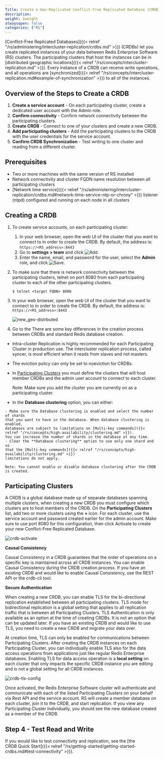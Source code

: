 ```yaml
---
Title: Create a Geo-Replicated Conflict-free Replicated Database (CRDB)
description: 
weight: $weight
alwaysopen: false
categories: ["RS"]
---
```

[Conflict-Free Replicated Databases]({{< relref "/rs/administering/intercluster-replication/crdbs.md" >}}) (CRDBs) let you create replicated instances of your data between Redis Enterprise Software (RS) clusters.
The participating clusters that host the instances can be in [distributed geographic locations]({{< relref "/rs/concepts/intercluster-replication.md" >}}).
Every instance of a CRDB can receive write operations, and all operations are [synchronized]({{< relref "/rs/concepts/intercluster-replication.md#example-of-synchronization" >}}) to all of the instances.

## Overview of the Steps to Create a CRDB

1. **Create a service account** - On each participating cluster, create a dedicated user account with the Admin role.
1. **Confirm connectivity** - Confirm network connectivity between the participating clusters.
1. **Create CRDB** - Connect to one of your clusters and create a new CRDB.
1. **Add participating clusters** - Add the participating clusters to the CRDB with the user credentials for the service account.
1. **Confirm CRDB Synchronization** - Test writing to one cluster and reading from a different cluster.

## Prerequisites

- Two or more machines with the same version of RS installed
- Network connectivity and cluster FQDN name resolution between all participating clusters
- [Network time service]({{< relref "/rs/administering/intercluster-replication/crdbs.md#network-time-service-ntp-or-chrony" >}}) listener (ntpd) configured and running on each node in all clusters

## Creating a CRDB

1. To create service accounts, on each participating cluster:

    1. In your web browser, open the web UI of the cluster that you want to connect to in order to create the CRDB.
        By default, the address is: `https://<RS_address>:8443`
    1. Go to **settings > team** and click ![Add](/images/rs/icon_add.png#no-click "Add").
    1. Enter the name, email, and password for the user, select the **Admin** role, and click ![Save](/images/rs/icon_save.png#no-click "Save").

1. To make sure that there is network connectivity between the participating clusters,
    telnet on port 8080 from each participating cluster to each of the other participating clusters.

    ```src
    $ telnet <target FQDN> 8080
    ```

1. In your web browser, open the web UI of the cluster that you want to connect to in order to create the CRDB.
    By default, the address is: `https://<RS_address>:8443`

    ![new_geo-distrbuted](/images/rs/new_geo-distrbuted.png?width=600&height=608)

1. Go to the 
There are some key differences in the creation process between CRDBs and
standard Redis database creation.

- Intra-cluster Replication is highly recommended for each Participating Cluster in production use. The intercluster replication process, called syncer, is most efficient when it reads from slaves and not masters.
- The eviction policy can only be set to noeviction for CRDBs.
- In [Participating Clusters](#participating-clusters) you must define
    the clusters that will host member CRDBs and the admin user account
    to connect to each cluster.

    Note: Make sure you add the cluster you are currently on as a
    participating cluster.

- In the **Database clustering** option, you can either:
<!-- Also in crdbs.md -->
    - Make sure the Database clustering is enabled and select the number of shards 
    that you want to have in the database. When database clustering is enabled, 
    databases are subject to limitations on [Multi-key commands]({{< relref "/rs/concepts/high-availability/clustering.md" >}}). 
    You can increase the number of shards in the database at any time. 
    - Clear the **Database clustering** option to use only one shard and so 
    that the [Multi-key commands]({{< relref "/rs/concepts/high-availability/clustering.md" >}})
    limitations do not apply.
    
    Note: You cannot enable or disable database clustering after the CRDB is created.

## Participating Clusters

A CRDB is a global database made up of separate databases spanning
multiple clusters, when creating a new CRDB you must configure which
clusters are to host members of the CRDB. On the **Participating
Clusters** list, add two or more clusters using the **+** icon. For each
cluster, use the service account and password created earlier for the
admin account. Make sure to use port 8080 for this configuration, then
click Activate to create your new Conflict-Free Replicated Database.

![crdb-activate](/images/rs/crdb-activate.png)

**Causal Consistency**

Causal Consistency in a CRDB guarantees that the order of operations on a 
specific key is maintained across all CRDB instances. You can enable Causal
Consistency during the CRDB creation process. If you have an existing
CRDB and would like to enable Causal Consistency, use the
REST API or the crdb-cli tool.

**Secure Authentication**

When creating a new CRDB, you can enable TLS for the bi-directional
replication established between all participating clusters. TLS mode for
bidirectional replication is a global setting that applies to all
replication traffic that is between all Participating Clusters. TLS
Authentication is only available as an option at the time of creating
CRDBs. It is not an option that can be updated later. If you have an
existing CRDB and would like to use TLS, you need to create a new CRDB
and migrate your data over.

At creation time, TLS can only be enabled for communications between
Participating Clusters. After creating the CRDB instances on each
Participating Cluster, you can individually enable TLS also for the data
access operations from applications just like regular Redis Enterprise
databases.
Enabling TLS for data access operation is a **local setting** on each
cluster that only impacts the specific CRDB instance you are editing and
is not a global setting for all CRDB instances.

![crdb-tls-config](/images/rs/crdb-tls-config.png "crdb-tls-config")

Once activated, the Redis Enterprise Software cluster will authenticate
and communicate with each of the listed Participating Clusters on your
behalf via Rest API and the service account. RS will create a member
database on each cluster, join it to the CRDB, and start replication.
If you view any Participating Cluster individually, you should see the
new database created as a member of the CRDB.

## Step 4 - Test Read and Write

If you would like to test connectivity and replication, see
the [the CRDB Quick
Start]({{< relref "/rs/getting-started/getting-started-crdbs.md#test-connectivity" >}}).
